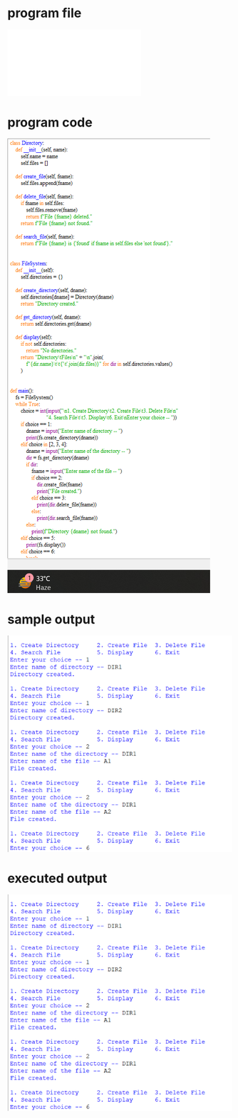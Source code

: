 
# program file
![program file](SEONDLEVELDIRECTORY_511.py)

# program code 
![program code](SEONDLEVELDIRECTORY__CODE_511.png)

# sample output
![sample output](SEONDLEVELDIRECTORY__IO_511.png)

# executed output
![executed output](SEONDLEVELDIRECTORY__IO_511.png)

